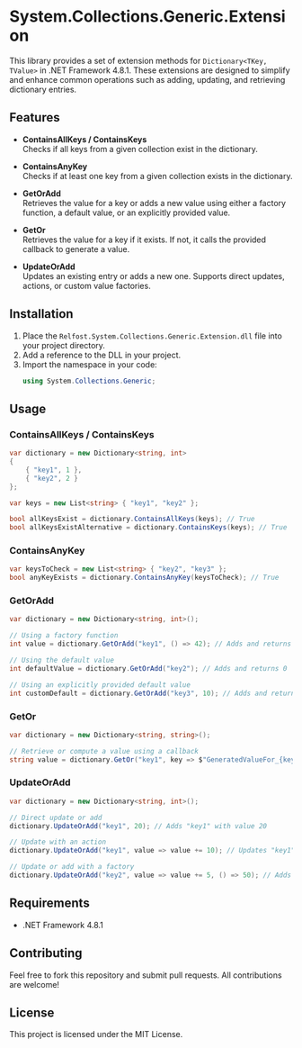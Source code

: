 
# System.Collections.Generic.Extension

This library provides a set of extension methods for `Dictionary<TKey, TValue>` in .NET Framework 4.8.1. These extensions are designed to simplify and enhance common operations such as adding, updating, and retrieving dictionary entries.

## Features

- **ContainsAllKeys / ContainsKeys**  
  Checks if all keys from a given collection exist in the dictionary.

- **ContainsAnyKey**  
  Checks if at least one key from a given collection exists in the dictionary.

- **GetOrAdd**  
  Retrieves the value for a key or adds a new value using either a factory function, a default value, or an explicitly provided value.

- **GetOr**  
  Retrieves the value for a key if it exists. If not, it calls the provided callback to generate a value.

- **UpdateOrAdd**  
  Updates an existing entry or adds a new one. Supports direct updates, actions, or custom value factories.

## Installation

1. Place the `Relfost.System.Collections.Generic.Extension.dll` file into your project directory.
2. Add a reference to the DLL in your project.
3. Import the namespace in your code:
   ```csharp
   using System.Collections.Generic;
   ```

## Usage

### ContainsAllKeys / ContainsKeys

```csharp
var dictionary = new Dictionary<string, int>
{
    { "key1", 1 },
    { "key2", 2 }
};

var keys = new List<string> { "key1", "key2" };

bool allKeysExist = dictionary.ContainsAllKeys(keys); // True
bool allKeysExistAlternative = dictionary.ContainsKeys(keys); // True
```

### ContainsAnyKey

```csharp
var keysToCheck = new List<string> { "key2", "key3" };
bool anyKeyExists = dictionary.ContainsAnyKey(keysToCheck); // True
```

### GetOrAdd

```csharp
var dictionary = new Dictionary<string, int>();

// Using a factory function
int value = dictionary.GetOrAdd("key1", () => 42); // Adds and returns 42

// Using the default value
int defaultValue = dictionary.GetOrAdd("key2"); // Adds and returns 0

// Using an explicitly provided default value
int customDefault = dictionary.GetOrAdd("key3", 10); // Adds and returns 10
```

### GetOr

```csharp
var dictionary = new Dictionary<string, string>();

// Retrieve or compute a value using a callback
string value = dictionary.GetOr("key1", key => $"GeneratedValueFor_{key}"); // Adds and returns "GeneratedValueFor_key1"
```

### UpdateOrAdd

```csharp
var dictionary = new Dictionary<string, int>();

// Direct update or add
dictionary.UpdateOrAdd("key1", 20); // Adds "key1" with value 20

// Update with an action
dictionary.UpdateOrAdd("key1", value => value += 10); // Updates "key1" to 30

// Update or add with a factory
dictionary.UpdateOrAdd("key2", value => value += 5, () => 50); // Adds "key2" with value 50
```

## Requirements

- .NET Framework 4.8.1

## Contributing

Feel free to fork this repository and submit pull requests. All contributions are welcome!

## License

This project is licensed under the MIT License.
